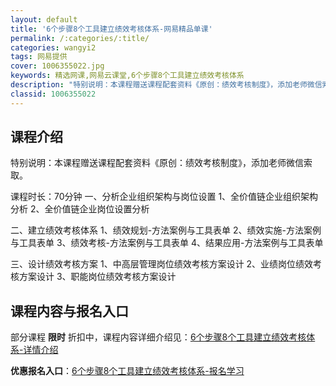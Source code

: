 ```yaml
---
layout: default
title: '6个步骤8个工具建立绩效考核体系-网易精品单课'
permalink: /:categories/:title/
categories: wangyi2
tags: 网易提供
cover: 1006355022.jpg
keywords: 精选网课,网易云课堂,6个步骤8个工具建立绩效考核体系
description: "特别说明：本课程赠送课程配套资料《原创：绩效考核制度》，添加老师微信索取。课程时长：70分钟一、分析企业组织架构与岗位设置1、全价值链企业组织架构分析2、全价值链企业岗位设置分析二、建立绩效"
classid: 1006355022
---
```


## 课程介绍

特别说明：本课程赠送课程配套资料《原创：绩效考核制度》，添加老师微信索取。

课程时长：70分钟
一、分析企业组织架构与岗位设置
1、全价值链企业组织架构分析
2、全价值链企业岗位设置分析

二、建立绩效考核体系
1、绩效规划-方法案例与工具表单
2、绩效实施-方法案例与工具表单
3、绩效考核-方法案例与工具表单
4、结果应用-方法案例与工具表单

三、设计绩效考核方案
1、中高层管理岗位绩效考核方案设计
2、业绩岗位绩效考核方案设计
3、职能岗位绩效考核方案设计

## 课程内容与报名入口

部分课程 **限时** 折扣中，课程内容详细介绍见：[6个步骤8个工具建立绩效考核体系-详情介绍](https://study.163.com/course/introduction/1006355022.htm?share=1&shareId=1025206652&utm_campaign=share&utm_medium=iphoneShare&utm_source=&utm_u=1025206652)

**优惠报名入口**：[6个步骤8个工具建立绩效考核体系-报名学习](https://study.163.com/course/introduction/1006355022.htm?share=1&shareId=1025206652&utm_campaign=share&utm_medium=iphoneShare&utm_source=&utm_u=1025206652)

